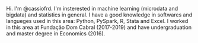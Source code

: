 Hi. I'm @cassiofrd. I'm insterested in machine learning (microdata and bigdata) and statistics in general.
I have a good knowledge in softwares and langueges used in this area: Python, PySpark, R, Stata and Excel.
I worked in this area at Fundação Dom Cabral (2017-2019) and have undergraduation and master degree in Economics (2016).

<!---
cassiofrd/cassiofrd is a ✨ special ✨ repository because its `README.md` (this file) appears on your GitHub profile.
You can click the Preview link to take a look at your changes.
--->
